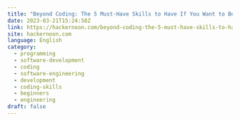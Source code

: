 ```yaml
---
title: "Beyond Coding: The 5 Must-Have Skills to Have If You Want to Become a Senior Programmer"
date: 2023-03-21T15:24:58Z
link: https://hackernoon.com/beyond-coding-the-5-must-have-skills-to-have-if-you-want-to-become-a-senior-programmer?source=rss&utm_medium=RSS&utm_source=news.12bit.vn
site: hackernoon.com
language: English
category:
  - programming
  - software-development
  - coding
  - software-engineering
  - development
  - coding-skills
  - beginners
  - engineering
draft: false
---
```

